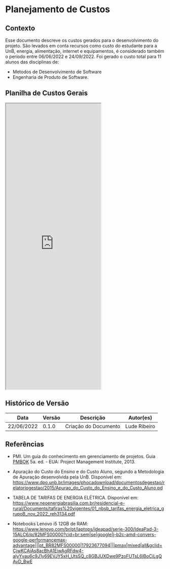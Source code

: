 # Planejamento de Custos

## Contexto

Esse documento descreve os custos gerados para o desenvolvimento do projeto. São levados em conta recursos como custo do estudante para a UnB, energia, alimentação, internet e equipamentos, é considerado também o período entre 06/06/2022 e 24/09/2022. Foi gerado o custo total para 11 alunos das disciplinas de:

- Metodos de Desenvolvimento de Software
- Engenharia de Produto de Software.

## Planilha de Custos Gerais

<iframe height=900 widht=700 src="https://docs.google.com/spreadsheets/d/e/2PACX-1vQGPoEReXmWLE13x7ImLf0LrChU9HEQYxLAuc0nuubEBBDH2Dpq7Bb57QOyqSOaBA/pubhtml?gid=1270892694&amp;single=true&amp;widget=true&amp;headers=false"></iframe>

## Histórico de Versão

| Data       | Versão | Descrição             | Autor(es)                                    |
| ---------- | ------ | --------------------- | -------------------------------------------- |
| 22/06/2022 | 0.1.0  | Criação do Documento  | Lude Ribeiro                                 |

## Referências

- PMI. Um guia do conhecimento em gerenciamento de projetos. Guia [PMBOK] 5a. ed. - EUA: Project Management Institute, 2013.

- Apuração do Custo do Ensino e do Custo Aluno, segundo a Metodologia de Apuração desenvolvida pela UnB. Disponível em: <https://www.dpo.unb.br/images/phocadownload/documentosdegestao/relatoriogestao/2015/Apurao_do_Custo_do_Ensino_e_do_Custo_Aluno.pd>

- TABELA DE TARIFAS DE ENERGIA ELÉTRICA. Disponível em: <https://www.neoenergiabrasilia.com.br/residencial-e-rural/Documents/tafiras%20vigentes/01_nbsb_tarifas_energia_eletrica_grupoB_nov_2022_reh3134.pdf>

- Notebooks Lenovo i5 12GB de RAM: <https://www.lenovo.com/br/pt/laptops/ideapad/serie-300/IdeaPad-3-15ALC6/p/82MFS00000?cid=br:sem|se|google|j-b2c-amd-convers-google-performancemax-advantage|||pt_BR82MFS00000|17923677094|||pmax|mixed|all&gclid=CjwKCAiAs8acBhA1EiwAgRFdw4-aIyYvau6c9J1y69EVJY5xH_UtsSQ_c8GBJUXDwe9PzoFUTsL6IBoCiLgQAvD_BwE>

[PMBOK]:https://www.pmi.org/pmbok-guide-standards/foundational/pmbok?sc_camp=8A8BABF66EF9499DB5CCD1C1044CB211#
